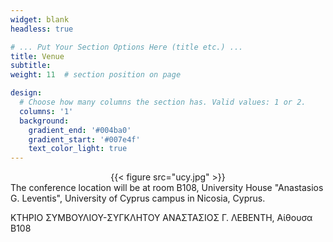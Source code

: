 ```yaml
---
widget: blank
headless: true

# ... Put Your Section Options Here (title etc.) ...
title: Venue
subtitle:
weight: 11  # section position on page

design:
  # Choose how many columns the section has. Valid values: 1 or 2.
  columns: '1'
  background:
    gradient_end: '#004ba0'
    gradient_start: '#007e4f'
    text_color_light: true
---
```


<center>{{< figure src="ucy.jpg" >}}</center>

<div class="text-center">
The conference location will be at room B108, University House "Anastasios G. Leventis", University of Cyprus campus in Nicosia, Cyprus.

ΚΤΗΡΙΟ ΣΥΜΒΟΥΛΙΟΥ-ΣΥΓΚΛΗΤΟΥ ΑΝΑΣΤΑΣΙΟΣ Γ. ΛΕΒΕΝΤΗ, Αίθουσα Β108
</div>

